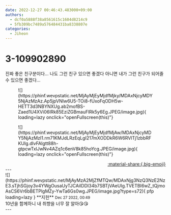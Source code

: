 ```yaml
---
date: 2022-12-27 00:46:43.483000+09:00
authors:
  - dcf0a5888f38a8561615c1604d8214c9
  - 5fb309bc7489a576484431ba8338807e
categories:
  - Jiheon
---
```


# 3-109902890

<div class="post-container" markdown="1">
<div class="content-container md-sidebar__scrollwrap" markdown="1">

진짜 좋은 친구분이다… 나도 그런 친구 있으면 좋겠다 아니면 내가 그런 친구가 되어줄수 있으면 좋겠다…
<figure markdown="1">
![](https://phinf.wevpstatic.net/MjAyMjEyMjdfMjky/MDAxNjcyMDY5NjAzMzAz.Ap5jpVNIw6U5-TOi8-fUxoFqODH5w-HETT3d3NBYNXUg.ab2mofBS-Zaed1U4XVi06IRk85EziZGBmauFlRk5y6Eg.JPEG/image.jpg){ loading=lazy onclick="openFullscreen(this)"}
</figure>

<figure markdown="1">
![](https://phinf.wevpstatic.net/MjAyMjEyMjdfMjAw/MDAxNjcyMDY5NjAzMzI1.rm71KMJdLRzEqLgI217mXODDkR6W6RVlTj1zbbRFKUIg.dlvFAIgtt88h-gtpcwTxlJwNv4AZq1c6enV8k85hoYcg.JPEG/image.jpg){ loading=lazy onclick="openFullscreen(this)"}
</figure>


</div>
</div>

<div style="text-align: right;" markdown="1">
<a href="https://weverse.io/fromis9/fanpost/3-109902890" style="text-align: right;">:material-share:{.big-emoji}</a>
</div>
---

<div class="comments-container md-sidebar__scrollwrap" markdown="1">
<div class="comment" markdown="1">
<div class='id-container' markdown="1">
![](https://phinf.wevpstatic.net/MjAyMzA2MjZfMTQw/MDAxNjg3NzQ3NzE2NzE3.sTjhSGjoy3v4YWgOusaUyTJCAiIDDI34b7SBTjVAeUIg.TVETBI6wZ_tQjmoAsCS6Vr6bBETPlgMZy-YwTa6Gs0wg.JPEG/image.jpg?type=s72){ pfp loading=lazy }
**<span class="artist">지헌</span>** <small>Dec 27 2022, 00:49</small><br>
</div>
<div class='comment-body' markdown="1">
10년을 함께하니 내 취향을 너무 잘 알아😘😘
</div>
</div>
</div>
---
